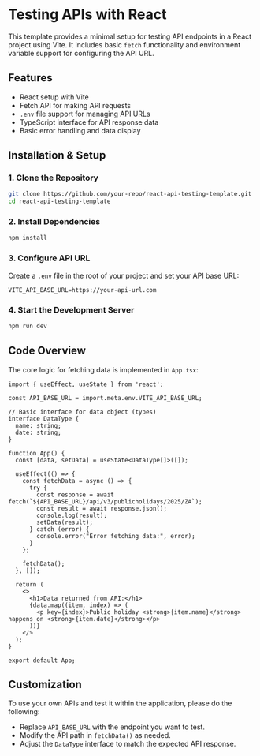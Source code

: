 # Testing APIs with React

This template provides a minimal setup for testing API endpoints in a React project using Vite. It includes basic `fetch` functionality and environment variable support for configuring the API URL.

## Features

- React setup with Vite
- Fetch API for making API requests
- `.env` file support for managing API URLs
- TypeScript interface for API response data
- Basic error handling and data display

## Installation & Setup

### 1. Clone the Repository

```sh
git clone https://github.com/your-repo/react-api-testing-template.git
cd react-api-testing-template
```

### 2. Install Dependencies

```sh
npm install
```

### 3. Configure API URL

Create a `.env` file in the root of your project and set your API base URL:

```
VITE_API_BASE_URL=https://your-api-url.com
```

### 4. Start the Development Server

```sh
npm run dev
```

## Code Overview

The core logic for fetching data is implemented in `App.tsx`:

```tsx
import { useEffect, useState } from 'react';

const API_BASE_URL = import.meta.env.VITE_API_BASE_URL;

// Basic interface for data object (types)
interface DataType {
  name: string;
  date: string;
}

function App() {
  const [data, setData] = useState<DataType[]>([]);

  useEffect(() => {
    const fetchData = async () => {
      try {
        const response = await fetch(`${API_BASE_URL}/api/v3/publicholidays/2025/ZA`);
        const result = await response.json();
        console.log(result);
        setData(result);
      } catch (error) {
        console.error("Error fetching data:", error);
      }
    };

    fetchData();
  }, []);

  return (
    <>
      <h1>Data returned from API:</h1>
      {data.map((item, index) => (
        <p key={index}>Public holiday <strong>{item.name}</strong> happens on <strong>{item.date}</strong></p>
      ))}
    </>
  );
}

export default App;
```

## Customization

To use your own APIs and test it within the application, please do the following:

- Replace `API_BASE_URL` with the endpoint you want to test.
- Modify the API path in `fetchData()` as needed.
- Adjust the `DataType` interface to match the expected API response.